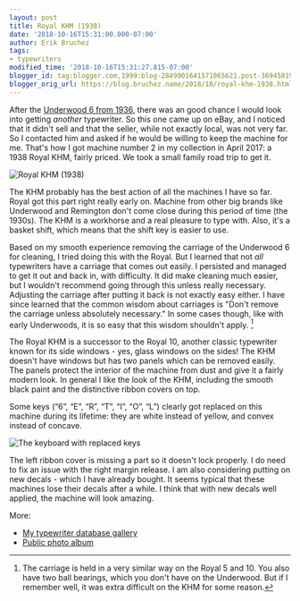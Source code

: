 ```yaml
---
layout: post
title: Royal KHM (1938)
date: '2018-10-16T15:31:00.000-07:00'
author: Erik Bruchez
tags:
- typewriters
modified_time: '2018-10-16T15:31:27.815-07:00'
blogger_id: tag:blogger.com,1999:blog-2849901641571065621.post-3694581927949249934
blogger_orig_url: https://blog.bruchez.name/2018/10/royal-khm-1938.html
---
```


After the [Underwood 6 from 1936](https://blog.bruchez.name/2018/10/underwood-6-1936.html), there was an good chance I would look into getting *another* typewriter. So this one came up on eBay, and I noticed that it didn't sell and that the seller, while not exactly local, was not very far. So I contacted him and asked if he would be willing to keep the machine for me. That's how I got machine number 2 in my collection in April 2017: a 1938 Royal KHM, fairly priced. We took a small family road trip to get it.

![Royal KHM (1938)](https://raw.githubusercontent.com/ebruchez/public/master/Blog%20posts/images/typewriters/khm1938.jpg)

The KHM probably has the best action of all the machines I have so far. Royal got this part right really early on. Machine from other big brands like Underwood and Remington don't come close during this period of time (the 1930s). The KHM is a workhorse and a real pleasure to type with. Also, it's a basket shift, which means that the shift key is easier to use.

Based on my smooth experience removing the carriage of the Underwood 6 for cleaning, I tried doing this with the Royal. But I learned that not *all* typewriters have a carriage that comes out easily. I persisted and managed to get it out and back in, with difficulty. It did make cleaning much easier, but I wouldn't recommend going through this unless really necessary. Adjusting the carriage after putting it back is not exactly easy either. I have since learned that the common wisdom about carriages is "Don't remove the carriage unless absolutely necessary." In some cases though, like with early Underwoods, it is so easy that this wisdom shouldn't apply. [^carriage]

The Royal KHM is a successor to the Royal 10, another classic typewriter known for its side windows - yes, glass windows on the sides! The KHM doesn't have windows but has two panels which can be removed easily. The panels protect the interior of the machine from dust and give it a fairly modern look. In general I like the look of the KHM, including the smooth black paint and the distinctive ribbon covers on top. 

Some keys (“6”, “E”, “R”, “T”, “I”, “O”, “L”) clearly got replaced on this machine during its lifetime: they are white instead of yellow, and convex instead of concave.

![The keyboard with replaced keys](https://raw.githubusercontent.com/ebruchez/public/master/Blog%20posts/images/typewriters/khm1938keys.jpg)

The left ribbon cover is missing a part so it doesn't lock properly. I do need to fix an issue with the right margin release. I am also considering putting on new decals - which I have already bought. It seems typical that these machines lose their decals after a while. I think that with new decals well applied, the machine will look amazing.

More:

- [My typewriter database gallery](http://typewriterdatabase.com/1938-royal-khm.10857.typewriter)
- [Public photo album](https://photos.app.goo.gl/sdEkPYfWBDSqEf9g7)


[^carriage]: The carriage is held in a very similar way on the Royal 5 and 10. You also have two ball bearings, which you don't have on the Underwood. But if I remember well, it was extra difficult on the KHM for some reason.